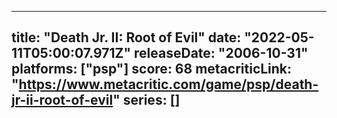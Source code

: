 
---
title: "Death Jr. II: Root of Evil"
date: "2022-05-11T05:00:07.971Z"
releaseDate: "2006-10-31"
platforms: ["psp"]
score: 68
metacriticLink: "https://www.metacritic.com/game/psp/death-jr-ii-root-of-evil"
series: []
---
